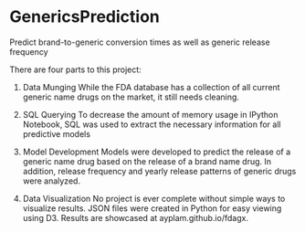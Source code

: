 # GenericsPrediction
Predict brand-to-generic conversion times as well as generic release frequency

There are four parts to this project:

1) Data Munging
While the FDA database has a collection of all current generic name drugs on the market, it still needs cleaning. 

2) SQL Querying
To decrease the amount of memory usage in IPython Notebook, SQL was used to extract the necessary information for 
all predictive models

3) Model Development
Models were developed to predict the release of a generic name drug based on the release of a brand name drug. In addition,
release frequency and yearly release patterns of generic drugs were analyzed.

4) Data Visualization
No project is ever complete without simple ways to visualize results. JSON files were created in Python for easy viewing
using D3. Results are showcased at ayplam.github.io/fdagx.
